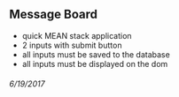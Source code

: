 ## Message Board

- quick MEAN stack application
- 2 inputs with submit button
- all inputs must be saved to the database
- all inputs must be displayed on the dom

###### 6/19/2017
